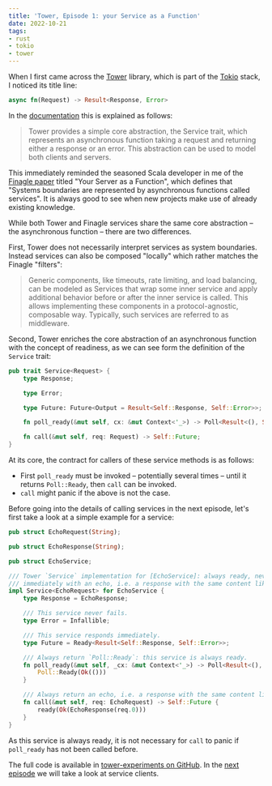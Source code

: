 ```yaml
---
title: 'Tower, Episode 1: your Service as a Function'
date: 2022-10-21
tags:
- rust
- tokio
- tower
---
```


When I first came across the [Tower](https://docs.rs/tower/latest/tower/index.html) library, which is part of the [Tokio](https://tokio.rs/) stack, I noticed its title line:

```rust
async fn(Request) -> Result<Response, Error>
```

In the [documentation](https://docs.rs/tower/latest/tower/index.html) this is explained as follows:

> Tower provides a simple core abstraction, the Service trait, which represents an asynchronous function taking a request and returning either a response or an error. This abstraction can be used to model both clients and servers.

This immediately reminded the seasoned Scala developer in me of the [Finagle paper](https://monkey.org/~marius/funsrv.pdf) titled "Your Server as a Function", which defines that "Systems boundaries are represented by asynchronous functions called services". It is always good to see when new projects make use of already existing knowledge.

While both Tower and Finagle services share the same core abstraction – the asynchronous function – there are two differences.

First, Tower does not necessarily interpret services as system boundaries. Instead services can also be composed "locally" which rather matches the Finagle "filters":

> Generic components, like timeouts, rate limiting, and load balancing, can be modeled as Services that wrap some inner service and apply additional behavior before or after the inner service is called. This allows implementing these components in a protocol-agnostic, composable way. Typically, such services are referred to as middleware.

Second, Tower enriches the core abstraction of an asynchronous function with the concept of readiness, as we can see form the definition of the `Service` trait:

```rust
pub trait Service<Request> {
    type Response;

    type Error;

    type Future: Future<Output = Result<Self::Response, Self::Error>>;

    fn poll_ready(&mut self, cx: &mut Context<'_>) -> Poll<Result<(), Self::Error>>;

    fn call(&mut self, req: Request) -> Self::Future;
}
```

At its core, the contract for callers of these service methods is as follows:
- First `poll_ready` must be invoked – potentially several times – until it returns `Poll::Ready`, then `call` can be invoked.
- `call` might panic if the above is not the case.

Before going into the details of calling services in the next episode, let's first take a look at a simple example for a service:

```rust
pub struct EchoRequest(String);

pub struct EchoResponse(String);

pub struct EchoService;

/// Tower `Service` implementation for [EchoService]: always ready, never fails and responds
/// immediately with an echo, i.e. a response with the same content like the request.
impl Service<EchoRequest> for EchoService {
    type Response = EchoResponse;

    /// This service never fails.
    type Error = Infallible;

    /// This service responds immediately.
    type Future = Ready<Result<Self::Response, Self::Error>>;

    /// Always return `Poll::Ready`: this service is always ready.
    fn poll_ready(&mut self, _cx: &mut Context<'_>) -> Poll<Result<(), Self::Error>> {
        Poll::Ready(Ok(()))
    }

    /// Always return an echo, i.e. a response with the same content like the request.
    fn call(&mut self, req: EchoRequest) -> Self::Future {
        ready(Ok(EchoResponse(req.0)))
    }
}
```

As this service is always ready, it is not necessary for `call` to panic if `poll_ready` has not been called before.

The full code is available in [tower-experiments on GitHub](https://github.com/hseeberger/tower-experiments). In the [next episode](/2022/10/23/2022-10-23-tower-2) we will take a look at service clients.
